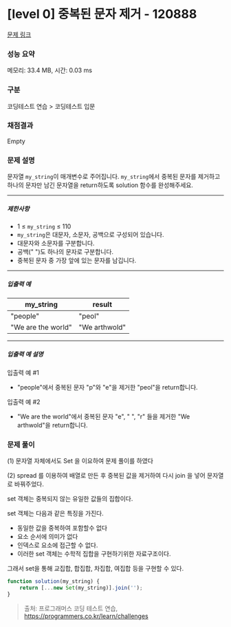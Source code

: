 # [level 0] 중복된 문자 제거 - 120888 

[문제 링크](https://school.programmers.co.kr/learn/courses/30/lessons/120888) 

### 성능 요약

메모리: 33.4 MB, 시간: 0.03 ms

### 구분

코딩테스트 연습 > 코딩테스트 입문

### 채점결과

Empty

### 문제 설명

<p>문자열 <code>my_string</code>이 매개변수로 주어집니다. <code>my_string</code>에서 중복된 문자를 제거하고 하나의 문자만 남긴 문자열을 return하도록 solution 함수를 완성해주세요.</p>

<hr>

<h5>제한사항</h5>

<ul>
<li>1 ≤ <code>my_string</code> ≤ 110</li>
<li><code>my_string</code>은 대문자, 소문자, 공백으로 구성되어 있습니다.</li>
<li>대문자와 소문자를 구분합니다.</li>
<li>공백(" ")도 하나의 문자로 구분합니다.</li>
<li>중복된 문자 중 가장 앞에 있는 문자를 남깁니다.</li>
</ul>

<hr>

<h5>입출력 예</h5>
<table class="table">
        <thead><tr>
<th>my_string</th>
<th>result</th>
</tr>
</thead>
        <tbody><tr>
<td>"people"</td>
<td>"peol"</td>
</tr>
<tr>
<td>"We are the world"</td>
<td>"We arthwold"</td>
</tr>
</tbody>
      </table>
<hr>

<h5>입출력 예 설명</h5>

<p>입출력 예 #1</p>

<ul>
<li>"people"에서 중복된 문자 "p"와 "e"을 제거한 "peol"을 return합니다.</li>
</ul>

<p>입출력 예 #2</p>

<ul>
<li>"We are the world"에서 중복된 문자 "e", " ", "r" 들을 제거한 "We arthwold"을 return합니다.</li>
</ul>

### 문제 풀이
(1) 문자열 자체에서도 Set 을 이요하여 문제 풀이를 하였다

(2) spread 를 이용하여 배열로 만든 후 중복된 값을 제거하여 다시 join 을 넣어 문자열로 바꿔주었다.

set 객체는 중복되지 않는 유일한 값들의 집합이다.

set 객체는 다음과 같은 특징을 가진다.
- 동일한 값을 중복하여 포함할수 없다
- 요소 순서에 의미가 없다
- 인덱스로 요소에 접근할 수 없다.
- 이러한 set 객체는 수학적 집합을 구현하기위한 자료구조이다.

그래서 set을 통해 교집합, 합집합, 차집합, 여집합 등을 구현할 수 있다.

```js
function solution(my_string) {
    return [...new Set(my_string)].join('');
}
```

> 출처: 프로그래머스 코딩 테스트 연습, https://programmers.co.kr/learn/challenges
